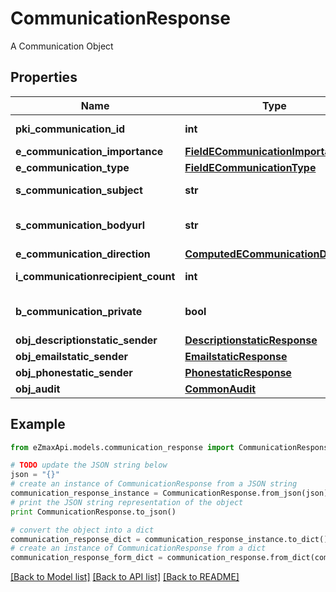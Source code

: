 # CommunicationResponse

A Communication Object

## Properties
Name | Type | Description | Notes
------------ | ------------- | ------------- | -------------
**pki_communication_id** | **int** | The unique ID of the Communication. | 
**e_communication_importance** | [**FieldECommunicationImportance**](FieldECommunicationImportance.md) |  | 
**e_communication_type** | [**FieldECommunicationType**](FieldECommunicationType.md) |  | 
**s_communication_subject** | **str** | The subject of the Communication | 
**s_communication_bodyurl** | **str** | The url of the body used as body in the Communication | [optional] 
**e_communication_direction** | [**ComputedECommunicationDirection**](ComputedECommunicationDirection.md) |  | 
**i_communicationrecipient_count** | **int** | The count of Communicationrecipient | 
**b_communication_private** | **bool** | Whether the Communication is private or not | 
**obj_descriptionstatic_sender** | [**DescriptionstaticResponse**](DescriptionstaticResponse.md) |  | [optional] 
**obj_emailstatic_sender** | [**EmailstaticResponse**](EmailstaticResponse.md) |  | [optional] 
**obj_phonestatic_sender** | [**PhonestaticResponse**](PhonestaticResponse.md) |  | [optional] 
**obj_audit** | [**CommonAudit**](CommonAudit.md) |  | 

## Example

```python
from eZmaxApi.models.communication_response import CommunicationResponse

# TODO update the JSON string below
json = "{}"
# create an instance of CommunicationResponse from a JSON string
communication_response_instance = CommunicationResponse.from_json(json)
# print the JSON string representation of the object
print CommunicationResponse.to_json()

# convert the object into a dict
communication_response_dict = communication_response_instance.to_dict()
# create an instance of CommunicationResponse from a dict
communication_response_form_dict = communication_response.from_dict(communication_response_dict)
```
[[Back to Model list]](../README.md#documentation-for-models) [[Back to API list]](../README.md#documentation-for-api-endpoints) [[Back to README]](../README.md)


